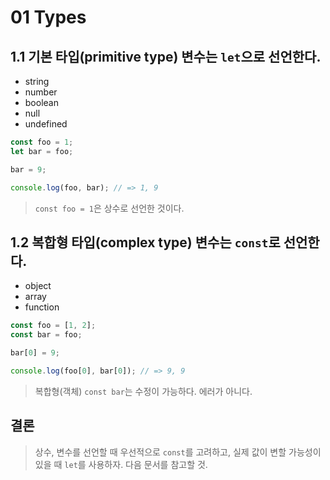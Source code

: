 # 01 Types

## 1.1 기본 타입(primitive type) 변수는 `let`으로 선언한다.
- string
- number
- boolean
- null
- undefined

```js
const foo = 1;
let bar = foo;

bar = 9;

console.log(foo, bar); // => 1, 9
```
> `const foo = 1`은 상수로 선언한 것이다.

## 1.2 복합형 타입(complex type) 변수는 `const`로 선언한다.
- object
- array
- function

```js
const foo = [1, 2];
const bar = foo;

bar[0] = 9;

console.log(foo[0], bar[0]); // => 9, 9
```
> 복합형(객체) `const bar`는 수정이 가능하다. 에러가 아니다.

## 결론
> 상수, 변수를 선언할 때 우선적으로 `const`를 고려하고, 실제 값이 변할 가능성이 있을 때 `let`를 사용하자. 다음 문서를 참고할 것.
